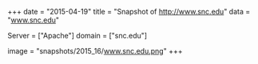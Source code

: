 
+++
date = "2015-04-19"
title = "Snapshot of http://www.snc.edu"
data = "www.snc.edu"

Server = ["Apache"]
domain = ["snc.edu"]

  image = "snapshots/2015_16/www.snc.edu.png"
+++
#
